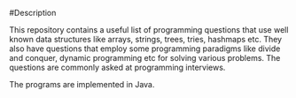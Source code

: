#Description

This repository contains a useful list of programming questions that use well known data structures like arrays, strings, trees, tries, hashmaps etc. They also have questions that employ some programming paradigms like divide and conquer, dynamic programming etc for solving various problems. The questions are commonly asked at programming interviews.

The programs are implemented in Java.
